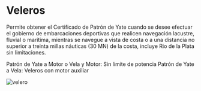 # Veleros


Permite obtener el Certificado de Patrón de Yate cuando se desee efectuar el gobierno de embarcaciones deportivas que realicen navegación lacustre, fluvial o marítima, mientras se navegue a vista de costa o a una distancia no superior a treinta millas náuticas (30 MN) de la costa, incluye Rio de la Plata sin limitaciones.

Patrón de Yate a Motor o Vela y Motor: Sin límite de potencia
Patrón de Yate a Vela: Veleros con motor auxiliar

![velero](https://encrypted-tbn0.gstatic.com/images?q=tbn:ANd9GcTRAzWo6sR5TElrxb2L27x7O1qBsT-BYhZTNQ&usqp=CAU)
